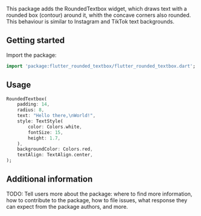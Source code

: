 This package adds the RoundedTextbox widget, which draws text with a rounded box
(contour) around it, whith the concave corners also rounded. This behaviour is
similar to Instagram and TikTok text backgrounds.

## Getting started

Import the package:
```dart
import 'package:flutter_rounded_textbox/flutter_rounded_textbox.dart';
```

## Usage

```dart
RoundedTextbox(
	padding: 14,
	radius: 8,
	text: "Hello there,\nWorld!",
	style: TextStyle(
		color: Colors.white,
		fontSize: 15,
		height: 1.7,
	),
	backgroundColor: Colors.red,
	textAlign: TextAlign.center,
);
```

## Additional information

TODO: Tell users more about the package: where to find more information, how to 
contribute to the package, how to file issues, what response they can expect 
from the package authors, and more.
